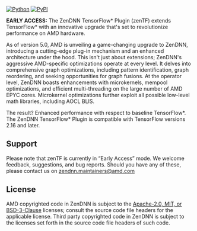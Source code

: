 [![Python](https://img.shields.io/pypi/pyversions/tensorflow.svg?style=plastic)](https://badge.fury.io/py/zentf)
[![PyPI](https://badge.fury.io/py/tensorflow.svg)](https://badge.fury.io/py/zentf)

**EARLY ACCESS:** The ZenDNN TensorFlow* Plugin (zenTF) extends TensorFlow* with an innovative upgrade that's set to revolutionize performance on AMD hardware.

As of version 5.0, AMD is unveiling a game-changing upgrade to ZenDNN, introducing a cutting-edge plug-in mechanism and an enhanced architecture under the hood. This isn't just about extensions; ZenDNN's aggressive AMD-specific optimizations operate at every level. It delves into comprehensive graph optimizations, including pattern identification, graph reordering, and seeking opportunities for graph fusions. At the operator level, ZenDNN boasts enhancements with microkernels, mempool optimizations, and efficient multi-threading on the large number of AMD EPYC cores. Microkernel optimizations further exploit all possible low-level math libraries, including AOCL BLIS.

The result? Enhanced performance with respect to baseline TensorFlow*. The ZenDNN TensorFlow* Plugin is compatible with TensorFlow versions 2.16 and later.

## Support

Please note that zenTF is currently in “Early Access” mode. We welcome feedback, suggestions, and bug reports. Should you have any of these, please contact us on zendnn.maintainers@amd.com

## License

AMD copyrighted code in ZenDNN is subject to the [Apache-2.0, MIT, or BSD-3-Clause](https://github.com/amd/ZenDNN-tensorflow-plugin/blob/main/LICENSE) licenses; consult the source code file headers for the applicable license. Third party copyrighted code in ZenDNN is subject to the licenses set forth in the source code file headers of such code.
